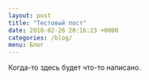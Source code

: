 ```yaml
---
layout: post
title: "Тестовый пост"
date: 2018-02-26 20:16:23 +0000
categories: /blog/
menu: Блог
---
```

Когда-то здесь будет что-то написано.
